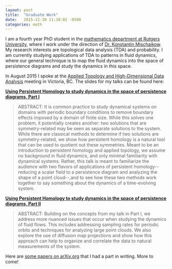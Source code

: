 ```yaml
---
layout: post
title:  "Graduate Work"
date:   2015-12-30 11:30:02 -0500
categories: math
---
```


I am a fourth year PhD student in the <a href="http://http://math.rutgers.edu/" target="_blank">mathematics department at Rutgers University</a>, where I work under the direction of <a href="http://math.rutgers.edu/~mischaik/" target="_blank">Dr. Konstantin Mischaikow</a>. My research interests are topological data analysis (TDA) and probability. I am currently studying applications of TDA to patterns in fluid dynamics, where our general technique is to map the fluid dynamics into the space of persistence diagrams and study the dynamics in this space.

In August 2015 I spoke at the <a href="http://rybu.org/appliedtopmeeting" target="_blank">Applied Topology and High-Dimensional Data Analysis</a> meeting in Victoria, BC. The slides for my talks can be found here:

<strong><a href="docs/Application_of_Persistent_Homology_web.pdf">Using Persistent Homology to study dynamics in the space of persistence diagrams, Part I
</a></strong>
<blockquote>ABSTRACT: It is common practice to study dynamical systems on domains with periodic boundary conditions to remove boundary effects imposed by a domain of finite size. While this solves one problem, it potentially creates another: two solutions that are symmetry-related may be seen as separate solutions to the system. While there are classical methods to determine if two solutions are symmetry-related, we show how persistent homology is a natural tool that can be used to quotient out these symmetries. Meant to be an introduction to persistent homology and applied topology, we assume no background in fluid dynamics, and only minimal familiarity with dynamical systems. Rather, this talk is meant to familiarize the audience with two flavors of applications of persistent homology--reducing a scalar field to a persistence diagram and analyzing the shape of a point cloud--,and to see how these two methods work together to say something about the dynamics of a time-evolving system.</blockquote>

<strong><a href="docs/ATHDDA_Levanger_Part_II.pdf">Using Persistent Homology to study dynamics in the space of persistence diagrams, Part II</a></strong>
<blockquote>ABSTRACT: Building on the concepts from my talk in Part I, we address more nuanced issues that occur when studying the dynamics of fluid flows. This includes addressing sampling rates for periodic orbits and techniques for analyzing large point clouds. We also explore the use of diffusion map projections and show how this approach can help to organize and correlate the data to natural measurements of the system. 
</blockquote>


Here are <a href="http://arxiv.org/find/math/1/au:+Levanger_R/0/1/0/all/0/1">some papers on arXiv.org</a> that I had a part in writing. More to come!




